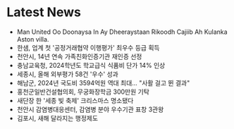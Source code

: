 # Latest News
-  Man United Oo Doonaysa In Ay Dheeraystaan Rikoodh Cajiib Ah Kulanka Aston villa.
-  한샘, 업계 첫 '공정거래협약 이행평가' 최우수 등급 획득
-  천안시, 14년 연속 가족친화인증기관 재인증 선정
-  충남교육청, 2024학년도 학교급식 식품비 단가 14% 인상
-  세종시, 올해 외부평가 58건 '우수' 성과
-  해남군, 2024년 국도비 3594억원 역대 최대… "사활 걸고 뛴 결과"
-  홍천군일반건설협의회, 무궁화장학금 300만원 기탁
-  새단장 한 '세종 빛 축제' 크리스마스 명소됐다
-  천안시 감염병대응센터, 감염병 분야 우수기관 표창 3관왕
-  김포시, 새해 달라지는 행정제도
